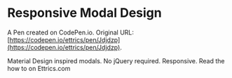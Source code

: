 # Responsive Modal Design

A Pen created on CodePen.io. Original URL: [https://codepen.io/ettrics/pen/Jdjdzp](https://codepen.io/ettrics/pen/Jdjdzp).

Material Design inspired modals. No jQuery required. Responsive. Read the how to on Ettrics.com
